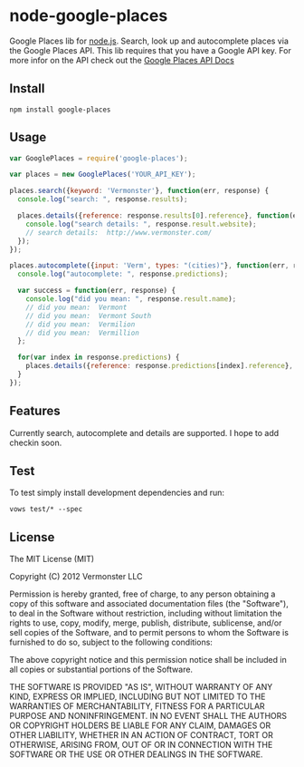 # node-google-places

Google Places lib for [node.js](http://nodejs.org). Search, look up and autocomplete places via the Google Places API. This lib requires that you
have a Google API key. For more infor on the API check out the [Google Places API Docs](http://code.google.com/apis/maps/documentation/places/)

## Install

```
npm install google-places
```

## Usage
```js
var GooglePlaces = require('google-places');

var places = new GooglePlaces('YOUR_API_KEY');

places.search({keyword: 'Vermonster'}, function(err, response) {
  console.log("search: ", response.results);

  places.details({reference: response.results[0].reference}, function(err, response) {
    console.log("search details: ", response.result.website);
    // search details:  http://www.vermonster.com/
  });
});

places.autocomplete({input: 'Verm', types: "(cities)"}, function(err, response) {
  console.log("autocomplete: ", response.predictions);

  var success = function(err, response) {
    console.log("did you mean: ", response.result.name);
    // did you mean:  Vermont
    // did you mean:  Vermont South
    // did you mean:  Vermilion
    // did you mean:  Vermillion
  };

  for(var index in response.predictions) {
    places.details({reference: response.predictions[index].reference}, success);
  }
});
```

## Features
Currently search, autocomplete and details are supported. I hope to add checkin soon.

## Test

To test simply install development dependencies and run:

`vows test/* --spec`

## License

The MIT License (MIT)

Copyright (C) 2012 Vermonster LLC

Permission is hereby granted, free of charge, to any person obtaining a copy of
this software and associated documentation files (the "Software"), to deal in
the Software without restriction, including without limitation the rights to
use, copy, modify, merge, publish, distribute, sublicense, and/or sell copies
of the Software, and to permit persons to whom the Software is furnished to do
so, subject to the following conditions:

The above copyright notice and this permission notice shall be included in all
copies or substantial portions of the Software.

THE SOFTWARE IS PROVIDED "AS IS", WITHOUT WARRANTY OF ANY KIND, EXPRESS OR
IMPLIED, INCLUDING BUT NOT LIMITED TO THE WARRANTIES OF MERCHANTABILITY,
FITNESS FOR A PARTICULAR PURPOSE AND NONINFRINGEMENT. IN NO EVENT SHALL THE
AUTHORS OR COPYRIGHT HOLDERS BE LIABLE FOR ANY CLAIM, DAMAGES OR OTHER
LIABILITY, WHETHER IN AN ACTION OF CONTRACT, TORT OR OTHERWISE, ARISING FROM,
OUT OF OR IN CONNECTION WITH THE SOFTWARE OR THE USE OR OTHER DEALINGS IN THE
SOFTWARE.


